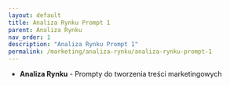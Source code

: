 ```yaml
---
layout: default
title: Analiza Rynku Prompt 1
parent: Analiza Rynku
nav_order: 1
description: "Analiza Rynku Prompt 1"
permalink: /marketing/analiza-rynku/analiza-rynku-prompt-1
---
```

- **Analiza Rynku** - Prompty do tworzenia treści marketingowych

